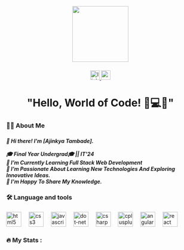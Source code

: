 <div align="center">
  <img height="150" src="https://media.licdn.com/dms/image/D4D03AQGvkaPyVR5nTg/profile-displayphoto-shrink_200_200/0/1700478567316?e=2147483647&v=beta&t=irUfrIRO43aAwu4rIc4ArbxNBPyfo_aEpweIF-rqoOU"  />
</div>

###

<div align="center">
  <a href="https://www.linkedin.com/in/ajinkya-tambade-59770b228" target="_blank">
    <img src="https://img.shields.io/static/v1?message=LinkedIn&logo=linkedin&label=&color=0077B5&logoColor=white&labelColor=&style=for-the-badge" height="25" alt="linkedin logo"  />
  </a>
  <a href="ajinkyatambade143@gmail.com" target="_blank">
    <img src="https://img.shields.io/static/v1?message=Gmail&logo=gmail&label=&color=D14836&logoColor=white&labelColor=&style=for-the-badge" height="25" alt="gmail logo"  />
  </a>
</div>

###

<h1 align="center">"Hello, World of Code! 👋💻🚀"</h1>

###

<h3 align="left">👩‍💻  About Me</h3>

###

<h5 align="left">👋 Hi there! I'm [Ajinkya Tambade].<br><br>🎓 Final Year Undergrad🎓 ||  IT'24<br>🔭 I’m Currently Learning Full Stack Web Development <br>🌱 I’m Passionate About Learning New Technologies And Exploring Innovative Ideas.<br>💬 I'm Happy To Share My Knowledge.</h5>

###

<h3 align="left">🛠 Language and tools</h3>

###

<div align="left">
  <img src="https://cdn.jsdelivr.net/gh/devicons/devicon/icons/html5/html5-original.svg" height="40" alt="html5 logo"  />
  <img width="12" />
  <img src="https://cdn.jsdelivr.net/gh/devicons/devicon/icons/css3/css3-original.svg" height="40" alt="css3 logo"  />
  <img width="12" />
  <img src="https://cdn.jsdelivr.net/gh/devicons/devicon/icons/javascript/javascript-original.svg" height="40" alt="javascript logo"  />
  <img width="12" />
  <img src="https://cdn.jsdelivr.net/gh/devicons/devicon/icons/dot-net/dot-net-plain-wordmark.svg" height="40" alt="dot-net logo"  />
  <img width="12" />
  <img src="https://cdn.jsdelivr.net/gh/devicons/devicon/icons/csharp/csharp-original.svg" height="40" alt="csharp logo"  />
  <img width="12" />
  <img src="https://cdn.jsdelivr.net/gh/devicons/devicon/icons/cplusplus/cplusplus-original.svg" height="40" alt="cplusplus logo"  />
  <img width="12" />
  <img src="https://cdn.jsdelivr.net/gh/devicons/devicon/icons/angularjs/angularjs-original.svg" height="40" alt="angularjs logo"  />
  <img width="12" />
  <img src="https://cdn.jsdelivr.net/gh/devicons/devicon/icons/react/react-original.svg" height="40" alt="react logo"  />
</div>

###

<h3 align="left">🔥   My Stats :</h3>

###
